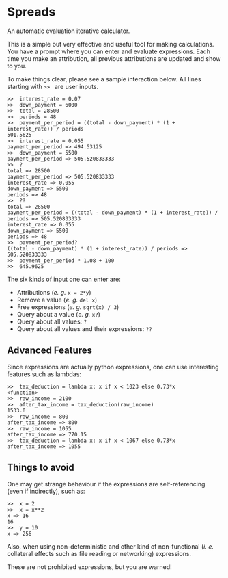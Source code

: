 # Spreads

An automatic evaluation iterative calculator.

This is a simple but very effective and useful tool for making calculations.
You have a prompt where you can enter and evaluate expressions. Each time you
make an attribution, all previous attributions are updated and show to you.

To make things clear, please see a sample interaction below. All lines starting
with `>> ` are user inputs.

```console
>>  interest_rate = 0.07
>>  down_payment = 6000
>>  total = 28500
>>  periods = 48
>>  payment_per_period = ((total - down_payment) * (1 + interest_rate)) / periods
501.5625
>>  interest_rate = 0.055
payment_per_period => 494.53125
>>  down_payment = 5500
payment_per_period => 505.520833333
>>  ?
total => 28500
payment_per_period => 505.520833333
interest_rate => 0.055
down_payment => 5500
periods => 48
>>  ??
total => 28500
payment_per_period = ((total - down_payment) * (1 + interest_rate)) / periods => 505.520833333
interest_rate => 0.055
down_payment => 5500
periods => 48
>>  payment_per_period?
((total - down_payment) * (1 + interest_rate)) / periods => 505.520833333
>>  payment_per_period * 1.08 + 100
>>  645.9625
```

The six kinds of input one can enter are:

* Attributions (_e. g._ `x = 2*y`)
* Remove a value (_e. g._ `del x`)
* Free expressions (_e. g._ `sqrt(x) / 3`)
* Query about a value (_e. g._ `x?`)
* Query about all values: `?`
* Query about all values and their expressions: `??`

## Advanced Features

Since expressions are actually python expressions, one can use interesting
features such as lambdas:

```console
>>  tax_deduction = lambda x: x if x < 1023 else 0.73*x
<function>
>>  raw_income = 2100
>>  after_tax_income = tax_deduction(raw_income)
1533.0
>>  raw_income = 800
after_tax_income => 800
>>  raw_income = 1055
after_tax_income => 770.15
>>  tax_deduction = lambda x: x if x < 1067 else 0.73*x
after_tax_income => 1055
```

## Things to avoid

One may get strange behaviour if the expressions are self-referencing (even if
indirectly), such as:

```console
>>  x = 2
>>  x = x**2
x => 16
16
>>  y = 10
x => 256
```

Also, when using non-deterministic and other kind of non-functional (_i. e._
collateral effects such as file reading or networking) expressions.

These are not prohibited expressions, but you are warned!

